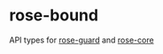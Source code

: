# rose-bound

API types for [rose-guard](github.com/gzordrai/rose-guard) and [rose-core](github.com/gzordrai/rose-core)
